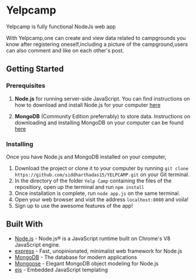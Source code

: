 # Yelpcamp

Yelpcamp is fully functional NodeJs web app

With Yelpcamp,one can create and view data related to campgrounds you know after registering oneself,including a picture of the campground,users can also comment and like on each other's post.

## Getting Started

### Prerequisites

1. **Node.js** for running server-side JavaScript. You can find instructions on how to download and install Node.js for your computer [here](https://nodejs.org/en/download/)

2. **MongoDB** (Community Edition preferrably) to store data. Instructions on downloading and installing MongoDB on your computer can be found [here](https://docs.mongodb.com/manual/installation/)

### Installing

Once you have Node.js and MongoDB installed on your computer,

1. Download the project or clone it to your computer by running `git clone https://github.com/siddharthadas15/YELPCAMP.git` on your Git terminal.
2. In the directory of the folder `Yelp Camp` containing the files of the repositiory, open up the terminal and run `npm install`
3. Once installation is complete, run `node app.js` on the same terminal.
4. Open your web browser and visit the address `localhost:8080` and voila!
5. Sign up to use the awesome features of the app!

## Built With

- [Node.js](https://nodejs.org) - Node.js® is a JavaScript runtime built on Chrome's V8 JavaScript engine.
- [express](https://expressjs.com//) - Fast, unopinionated, minimalist web framework for Node.js
- [MongoDB](https://www.mongodb.com/) - The database for
  modern applications
- [Mongoose](https://mongoosejs.com/) - Elegant MongoDB object modeling for Node.js
- [ejs](https://ejs.co/) - Embedded JavaScript templating
